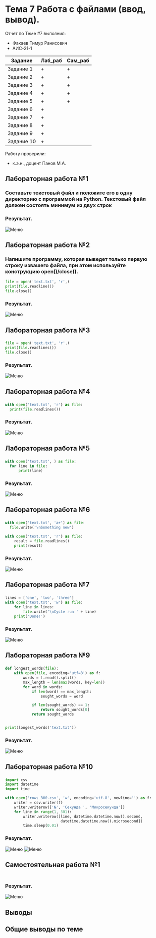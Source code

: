 # Тема 7 Работа с файлами (ввод, вывод). 
Отчет по Теме #7 выполнил:
- Факаев Тимур Ранисович
- АИС-21-1

| Задание | Лаб_раб | Сам_раб |
| ------ | ------ | ------ |
| Задание 1 | + | + |
| Задание 2 | + | + |
| Задание 3 | + | + |
| Задание 4 | + | + |
| Задание 5 | + | + |
| Задание 6 | + | 
| Задание 7 | + | 
| Задание 8 | + | 
| Задание 9 | + |
| Задание 10 | + |

Работу проверили:
- к.э.н., доцент Панов М.А.

## Лабораторная работа №1
### Составьте текстовый файл и положите его в одну директорию с программой на Python. Текстовый файл должен состоять минимум из двух строк
### Результат.
![Меню]( )

## Лабораторная работа №2
### Напишите программу, которая выведет только первую строку извашего файла, при этом используйте конструкцию open()/close().
```python
file = open('text.txt', 'r',)
print(file.readline())
file.close()
```
### Результат.
![Меню]( )

## Лабораторная работа №3
### 
```python
file = open('text.txt', 'r',)
print(file.readlines())
file.close()
```
### Результат.
![Меню]( )

## Лабораторная работа №4
### 
```python
with open('text.txt', 'r') as file:
  print(file.readlines())
```
### Результат.
![Меню]( )

## Лабораторная работа №5
### 
```python
with open('text.txt', ) as file:
  for line in file:
      print(line)
```
### Результат.
![Меню]( )

## Лабораторная работа №6
### 
```python
with open('text.txt', 'a+') as file:
  file.write('\nSomething new')

with open('text.txt', 'r') as file:
    result = file.readlines()
    print(result)
```
### Результат.
![Меню]( )

## Лабораторная работа №7
### 
```python
lines = ['one', 'two', 'three']
with open('text.txt', 'w') as file:
    for line in lines:
        file.write('\nCycle run ' + line)
    print('Done!')
```
### Результат.
![Меню]( )


## Лабораторная работа №9
### 
```python
def longest_words(file):
    with open(file, encoding='utf=8') as f:
        words = f.read().split()
        max_length = len(max(words, key=len))
        for word in words:
            if len(word) == max_length:
                sought_words = word

            if len(sought_words) == 1:
                return sought_words[0]
            return sought_words


print(longest_words('text.txt'))
```
### Результат.
![Меню]( )

## Лабораторная работа №10
### 
```python
import csv
import datetime
import time

with open('rows_300.csv', 'w', encoding='utf-8', newline='') as f:
    writer = csv.writer(f)
    writer.writerow(['№', 'Секунда ', 'Микросекунда'])
    for line in range(1, 301):
        writer.writerow([line, datetime.datetime.now().second,
                         datetime.datetime.now().microsecond])
        time.sleep(0.01)
```
### Результат.
![Меню]( )
![Меню]( )

## Самостоятельная работа №1
###

```python

```
### Результат.
![Меню]( )

## Выводы



## Общие выводы по теме
